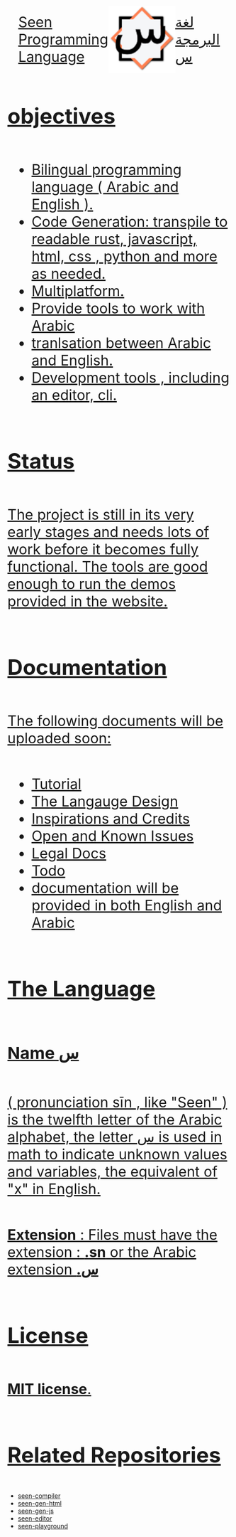 <div style="display: flex; flex-direction: row; justify-content: center; align-items: center">
    <a href="https://seenlang.org" style="display: flex; flex-direction: column; font-size:2rem;">
        <div>Seen</div>
        <div>Programming</div>
        <div>Language</div>
    </a>
    <img width="30%" alt="image" src="assets/light-logo.svg">     
    <a href="https://seenlang.org/ar" style="display: flex; flex-direction: column; font-size:2rem;">
        <div>لغة</div>
        <div>البرمجة</div>
        <div>س</div>
    </div>
</div>

## objectives
- Bilingual programming language ( Arabic and English ).
- Code Generation: transpile to readable rust, javascript, html, css , python and more as needed.
- Multiplatform.
- Provide tools to work with Arabic 
- tranlsation between Arabic and English.
- Development tools , including an editor, cli.


## Status 
The project is still in its very early stages and needs lots of work before it becomes fully functional. 
The tools are good enough to run the demos provided in the website.

## Documentation
The following documents will be uploaded soon:
- Tutorial
- The Langauge Design
- Inspirations and Credits 
- Open and Known Issues
- Legal Docs
- Todo
- documentation will be provided in both English and Arabic

## The Language
### Name **س** 
( pronunciation sīn , like "Seen" ) is the twelfth letter of the Arabic alphabet,  the letter س is used in math to indicate unknown values and variables, the equivalent of "x" in English.
 
**Extension** : Files must have the extension : **.sn** or the Arabic extension **.س**

## License
**MIT license**.  

## Related Repositories
- [seen-compiler](https://github.com/abukhadra/seen-compiler)
- [seen-gen-html](https://github.com/abukhadra/seen-gen-html)
- [seen-gen-js](https://github.com/abukhadra/seen-gen-js)
- [seen-editor](https://github.com/abukhadra/seen-editor)
- [seen-playground](https://github.com/abukhadra/seen-playground)
